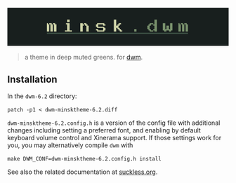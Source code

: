 ![minsk-dwm](../../img/banner-dwm.png)

> a theme in deep muted greens. for [dwm](https://dwm.suckless.org).

## Installation

In the `dwm-6.2` directory: 

```
patch -p1 < dwm-minsktheme-6.2.diff
```

`dwm-minsktheme-6.2.config.h` is a version of the config file
with additional changes including setting a preferred font, and enabling by
default keyboard volume control and Xinerama support. If those settings work
for you, you may alternatively compile `dwm` with

```
make DWM_CONF=dwm-minsktheme-6.2.config.h install
```

See also the related documentation at [suckless.org](https://suckless.org/hacking).
